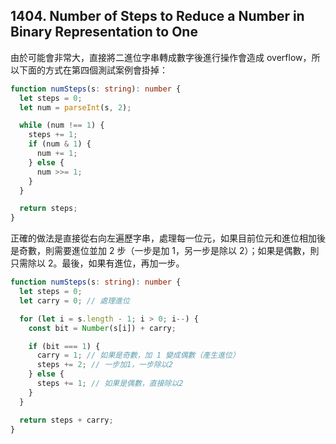 ## 1404. Number of Steps to Reduce a Number in Binary Representation to One

由於可能會非常大，直接將二進位字串轉成數字後進行操作會造成 overflow，所以下面的方式在第四個測試案例會掛掉：

```ts
function numSteps(s: string): number {
  let steps = 0;
  let num = parseInt(s, 2);

  while (num !== 1) {
    steps += 1;
    if (num & 1) {
      num += 1;
    } else {
      num >>= 1;
    }
  }

  return steps;
}
```

正確的做法是直接從右向左遍歷字串，處理每一位元，如果目前位元和進位相加後是奇數，則需要進位並加 2 步（一步是加 1，另一步是除以 2）；如果是偶數，則只需除以 2。最後，如果有進位，再加一步。

```ts
function numSteps(s: string): number {
  let steps = 0;
  let carry = 0; // 處理進位

  for (let i = s.length - 1; i > 0; i--) {
    const bit = Number(s[i]) + carry;

    if (bit === 1) {
      carry = 1; // 如果是奇數，加 1 變成偶數（產生進位）
      steps += 2; // 一步加1，一步除以2
    } else {
      steps += 1; // 如果是偶數，直接除以2
    }
  }

  return steps + carry;
}
```
